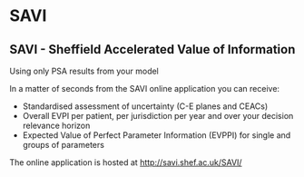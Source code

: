 SAVI
====
## SAVI - Sheffield Accelerated Value of Information

Using only PSA results from your model

In a matter of seconds from the SAVI online application you can receive:

* Standardised assessment of uncertainty (C-E planes and CEACs)
* Overall EVPI per patient, per jurisdiction per year and over your decision relevance horizon
* Expected Value of Perfect Parameter Information (EVPPI) for single and groups of parameters

The online application is hosted at http://savi.shef.ac.uk/SAVI/
